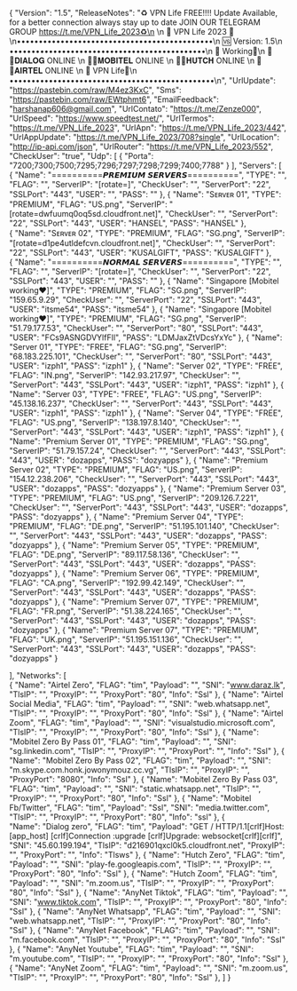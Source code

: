 {
  "Version": "1.5",
  "ReleaseNotes": "♻️ VPN Life FREE!!!! Update Available, for a better connection always stay up to date JOIN OUR TELEGRAM GROUP https://t.me/VPN_Life_2023♻️\n \n
👑 VPN Life 2023 👑\n•••••••••••••••••••••••••••••••••••••••••••••\n
    🆚 Version: 1.5\n
•••••••••••••••••••••••••••••••••••••••••••••\n
🔰 Working🔰\n
🔰🔴𝐃𝐈𝐀𝐋𝐎𝐆  ONLINE  \n
🔰🔵𝐌𝐎𝐁𝐈𝐓𝐄𝐋  ONLINE   \n
🔰🔴𝐇𝐔𝐓𝐂𝐇  ONLINE   \n
🔰🔵𝐀𝐈𝐑𝐓𝐄𝐋  ONLINE   \n
🔰 VPN Life🔰\n
•••••••••••••••••••••••••••••••••••••••••••••••\n",
  "UrlUpdate": "https://pastebin.com/raw/M4ez3KxC",
  "Sms": "https://pastebin.com/raw/EWtphmt6",
  "EmailFeedback": "harshanap606@gmail.com",
  "UrlContato": "https://t.me/Zenze000",
  "UrlSpeed": "https://www.speedtest.net/",
  "UrlTermos": "https://t.me/VPN_Life_2023",
  "UrlApn": "https://t.me/VPN_Life_2023/442",
  "UrlAppUpdate": "https://t.me/VPN_Life_2023/708?single",
  "UrlLocation": "http://ip-api.com/json",
  "UrlRouter": "https://t.me/VPN_Life_2023/552",
  "CheckUser": "true",
  "Udp": [
    {
      "Porta": "7200;7300;7500;7295;7296;7297;7298;7299;7400;7788"
    }
  ],
  "Servers": [		       
       {
      "Name": "==========𝙋𝙍𝙀𝙈𝙄𝙐𝙈 𝙎𝙀𝙍𝙑𝙀𝙍𝙎==========",
      "TYPE": "",
      "FLAG": "",
      "ServerIP": "[rotate=]",
      "CheckUser": "",
      "ServerPort": "22",
      "SSLPort": "443",
      "USER": "",
      "PASS": ""
        },
       {
      "Name": "Sᴇʀᴠᴇʀ 01",
      "TYPE": "PREMIUM",
      "FLAG": "US.png",
      "ServerIP": "[rotate=dwfuumq0oq5sd.cloudfront.net]",
      "CheckUser": "",
      "ServerPort": "22",
      "SSLPort": "443",
      "USER": "HANSEL",
      "PASS": "HANSEL"
        },  
	 {
      "Name": "Sᴇʀᴠᴇʀ 02",
      "TYPE": "PREMIUM",
      "FLAG": "SG.png",
      "ServerIP": "[rotate=d1pe4utldefcvn.cloudfront.net]",
      "CheckUser": "",
      "ServerPort": "22",
      "SSLPort": "443",
      "USER": "KUSALGIFT",
      "PASS": "KUSALGIFT"
        },  
       {
      "Name": "==========𝙉𝙊𝙍𝙈𝘼𝙇 𝙎𝙀𝙍𝙑𝙀𝙍𝙎==========",
      "TYPE": "",
      "FLAG": "",
      "ServerIP": "[rotate=]",
      "CheckUser": "",
      "ServerPort": "22",
      "SSLPort": "443",
      "USER": "",
      "PASS": ""
        },
       {
      "Name": "Singapore [Mobitel working❤️]",
      "TYPE": "PREMIUM",
      "FLAG": "SG.png",
      "ServerIP": "159.65.9.29",
      "CheckUser": "",
      "ServerPort": "22",
      "SSLPort": "443",
      "USER": "itsme54",
      "PASS": "itsme54"
        },
      {
      "Name": "Singapore [Mobitel working❤️]",
      "TYPE": "PREMIUM",
      "FLAG": "SG.png",
      "ServerIP": "51.79.177.53",
      "CheckUser": "",
      "ServerPort": "80",
      "SSLPort": "443",
      "USER": "FCs9ASNGDVYlfFIl",
      "PASS": "LDMJaxZtVDcsYxYc"
        },
       {
      "Name": "Server 01",
      "TYPE": "FREE",
      "FLAG": "SG.png",
      "ServerIP": "68.183.225.101",
      "CheckUser": "",
      "ServerPort": "80",
      "SSLPort": "443",
      "USER": "izph1",
      "PASS": "izph1"
        },
      {
      "Name": "Server 02",
      "TYPE": "FREE",
      "FLAG": "IN.png",
      "ServerIP": "142.93.217.97",
      "CheckUser": "",
      "ServerPort": "443",
      "SSLPort": "443",
      "USER": "izph1",
      "PASS": "izph1"
        },
       {
      "Name": "Server 03",
      "TYPE": "FREE",
      "FLAG": "US.png",
      "ServerIP": "45.138.16.237",
      "CheckUser": "",
      "ServerPort": "443",
      "SSLPort": "443",
      "USER": "izph1",
      "PASS": "izph1"
        },
       {
      "Name": "Server 04",
      "TYPE": "FREE",
      "FLAG": "US.png",
      "ServerIP": "138.197.8.140",
      "CheckUser": "",
      "ServerPort": "443",
      "SSLPort": "443",
      "USER": "izph1",
      "PASS": "izph1"
        },
       {
      "Name": "Premium Server 01",
      "TYPE": "PREMIUM",
      "FLAG": "SG.png",
      "ServerIP": "51.79.157.24",
      "CheckUser": "",
      "ServerPort": "443",
      "SSLPort": "443",
      "USER": "dozapps",
      "PASS": "dozyapps"
        },
       {
      "Name": "Premium Server 02",
      "TYPE": "PREMIUM",
      "FLAG": "US.png",
      "ServerIP": "154.12.238.206",
      "CheckUser": "",
      "ServerPort": "443",
      "SSLPort": "443",
      "USER": "dozapps",
      "PASS": "dozyapps"
        },
       {
      "Name": "Premium Server 03",
      "TYPE": "PREMIUM",
      "FLAG": "US.png",
      "ServerIP": "209.126.7.221",
      "CheckUser": "",
      "ServerPort": "443",
      "SSLPort": "443",
      "USER": "dozapps",
      "PASS": "dozyapps"
        },
       {
      "Name": "Premium Server 04",
      "TYPE": "PREMIUM",
      "FLAG": "DE.png",
      "ServerIP": "51.195.101.140",
      "CheckUser": "",
      "ServerPort": "443",
      "SSLPort": "443",
      "USER": "dozapps",
      "PASS": "dozyapps"
        },
       {
      "Name": "Premium Server 05",
      "TYPE": "PREMIUM",
      "FLAG": "DE.png",
      "ServerIP": "89.117.58.136",
      "CheckUser": "",
      "ServerPort": "443",
      "SSLPort": "443",
      "USER": "dozapps",
      "PASS": "dozyapps"
        },
       {
      "Name": "Premium Server 06",
      "TYPE": "PREMIUM",
      "FLAG": "CA.png",
      "ServerIP": "192.99.42.149",
      "CheckUser": "",
      "ServerPort": "443",
      "SSLPort": "443",
      "USER": "dozapps",
      "PASS": "dozyapps"
        },
       {
      "Name": "Premium Server 07",
      "TYPE": "PREMIUM",
      "FLAG": "FR.png",
      "ServerIP": "51.38.224.165",
      "CheckUser": "",
      "ServerPort": "443",
      "SSLPort": "443",
      "USER": "dozapps",
      "PASS": "dozyapps"
        },
       {
      "Name": "Premium Server 07",
      "TYPE": "PREMIUM",
      "FLAG": "UK.png",
      "ServerIP": "51.195.151.136",
      "CheckUser": "",
      "ServerPort": "443",
      "SSLPort": "443",
      "USER": "dozapps",
      "PASS": "dozyapps"
        }
       
  ],
  "Networks": [       
       {
      "Name": "Airtel Zero",
      "FLAG": "tim",
      "Payload": "",
      "SNI": "www.daraz.lk",
      "TlsIP": "",
      "ProxyIP": "",
      "ProxyPort": "80",
      "Info": "Ssl"
       },
	   {
      "Name": "Airtel Social Media",
      "FLAG": "tim",
      "Payload": "",
      "SNI": "web.whatsapp.net",
      "TlsIP": "",
      "ProxyIP": "",
      "ProxyPort": "80",
      "Info": "Ssl"
       },
	   {
      "Name": "Airtel Zoom",
      "FLAG": "tim",
      "Payload": "",
      "SNI": "visualstudio.microsoft.com",
      "TlsIP": "",
      "ProxyIP": "",
      "ProxyPort": "80",
      "Info": "Ssl"
       },
       {
      "Name": "Mobitel Zero By Pass 01",
      "FLAG": "tim",
      "Payload": "",
      "SNI": "sg.linkedin.com",
      "TlsIP": "",
      "ProxyIP": "",
      "ProxyPort": "",
      "Info": "Ssl"
       },
       {
      "Name": "Mobitel Zero By Pass 02",
      "FLAG": "tim",
      "Payload": "",
      "SNI": "m.skype.com.honk.jowonymouz.cc.vg",
       "TlsIP": "",
      "ProxyIP": "",
      "ProxyPort": "8080",
      "Info": "Ssl"
       },
      {
      "Name": "Mobitel Zero By Pass 03",
      "FLAG": "tim",
      "Payload": "",
      "SNI": "static.whatsapp.net",
       "TlsIP": "",
      "ProxyIP": "",
      "ProxyPort": "80",
      "Info": "Ssl"
       },
      {
      "Name": "Mobitel Fb/Twitter",
      "FLAG": "tim",
      "Payload": "Ssl",
      "SNI": "media.twitter.com",
       "TlsIP": "",
      "ProxyIP": "",
      "ProxyPort": "80",
      "Info": "ssl"
       },
       {  
      "Name": "Dialog zero",
      "FLAG": "tim",
      "Payload": "GET / HTTP/1.1[crlf]Host: [app_host] [crlf]Connection :upgrade [crlf]Upgrade: websocket[crlf][crlf]",
      "SNI": "45.60.199.194",
      "TlsIP": "d216901qxcl0k5.cloudfront.net",
      "ProxyIP": "",
      "ProxyPort": "",
      "Info": "Tlsws"
       },
       {
  "Name": "Hutch Zero",
      "FLAG": "tim",
      "Payload": "",
      "SNI": "play-fe.googleapis.com",
      "TlsIP": "",
      "ProxyIP": "",
      "ProxyPort": "80",
      "Info": "Ssl"
       },
      {
      "Name": "Hutch Zoom",
      "FLAG": "tim",
      "Payload": "",
      "SNI": "m.zoom.us",
      "TlsIP": "",
      "ProxyIP": "",
      "ProxyPort": "80",
      "Info": "Ssl"
       },
      {
      "Name": "AnyNet Tiktok",
      "FLAG": "tim",
      "Payload": "",
      "SNI": "www.tiktok.com",
      "TlsIP": "",
      "ProxyIP": "",
      "ProxyPort": "80",
      "Info": "Ssl"
       },
      {
      "Name": "AnyNet Whatsapp",
      "FLAG": "tim",
      "Payload": "",
      "SNI": "web.whatsapp.net",
      "TlsIP": "",
      "ProxyIP": "",
      "ProxyPort": "80",
      "Info": "Ssl"
       },
      {
      "Name": "AnyNet Facebook",
      "FLAG": "tim",
      "Payload": "",
      "SNI": "m.facebook.com",
      "TlsIP": "",
      "ProxyIP": "",
      "ProxyPort": "80",
      "Info": "Ssl"
       },
      {
      "Name": "AnyNet Youtube",
      "FLAG": "tim",
      "Payload": "",
      "SNI": "m.youtube.com",
      "TlsIP": "",
      "ProxyIP": "",
      "ProxyPort": "80",
      "Info": "Ssl"
       },
      {
      "Name": "AnyNet Zoom",
      "FLAG": "tim",
      "Payload": "",
      "SNI": "m.zoom.us",
      "TlsIP": "",
      "ProxyIP": "",
      "ProxyPort": "80",
      "Info": "Ssl"
       },
  ]
}
